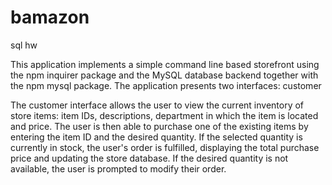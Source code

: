 # bamazon
sql hw

This application implements a simple command line based storefront using the npm inquirer package and the MySQL database backend together with the npm mysql package. The application presents two interfaces: customer

The customer interface allows the user to view the current inventory of store items: item IDs, descriptions, department in which the item is located and price. The user is then able to purchase one of the existing items by entering the item ID and the desired quantity. If the selected quantity is currently in stock, the user's order is fulfilled, displaying the total purchase price and updating the store database. If the desired quantity is not available, the user is prompted to modify their order.

